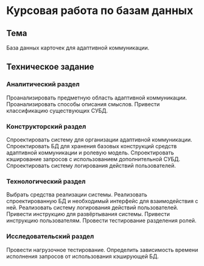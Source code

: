 # Курсовая работа по базам данных

## Тема

База данных карточек для адаптивной коммуникации.

## Техническое задание

### Аналитический раздел

Проанализировать предметную область адаптивной коммуникации. Проанализировать способы описания смыслов. Привести классификацию существующих СУБД.

### Конструкторский раздел

Спроектировать систему для организации адаптивной коммуникации.
Спроектировать БД для хранения базовых конструкций средств адаптивной коммуникации и ролевую модель. Спроектировать кэширование запросов с использованием дополнительной СУБД. Спроектировать систему логирования действий пользователей.


### Технологический раздел

Выбрать средства реализации системы. Реализовать спроектированную БД и необходимый интерфейс для взаимодействия с ней. Реализовать систему логирования действий пользователей.  Привести инструкцию для развёртывания системы. Привести инструкцию пользователям. Провести тестирование разделения ролей. 

### Исследовательский раздел

Провести нагрузочное тестирование. Определить зависимость времени исполнения запросов от использования кэширующей БД.
